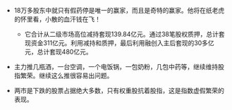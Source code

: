 - 18万多股东中就只有假药停是唯一的赢家，而且是奇特的赢家。他将在纸老虎的怀里看，小散的血汗钱在飞！
  - 它合计从二级市场高位减持套现139.84亿元。通过38笔股权质押，总计套现资金311亿元。利用减持和质押，最后利用融创入主后套现的30多亿元，总计套现480亿元。

- 主力推几瓶酒，一台空调，一个电饭锅，一包奶粉，几包中药等，继续维持股指繁荣。继续这么推很容易出问题。
- 两市是下跌的股票占据绝大多数，只有权重股抗着股指，这是指数虚假繁荣的表现。
